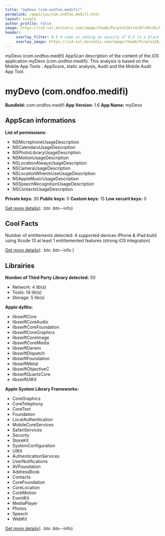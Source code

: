 ```yaml
---
title: "myDevo (com.ondfoo.medifi)"
permalink: /apps/ios/com.ondfoo.medifi.html
layout: single
author_profile: false
image: https://is4-ssl.mzstatic.com/image/thumb/Purple126/v4/8f/49/d1/8f49d180-be4b-bfb9-0f79-49bf0fb76187/AppIcon-1x_U007emarketing-0-7-0-0-85-220.png/512x512bb.jpg
header: 
     overlay_filter: 0.5 # same as adding an opacity of 0.5 to a black background
     overlay_image: https://is4-ssl.mzstatic.com/image/thumb/Purple126/v4/8f/49/d1/8f49d180-be4b-bfb9-0f79-49bf0fb76187/AppIcon-1x_U007emarketing-0-7-0-0-85-220.png/512x512bb.jpg
---
```

myDevo (com.ondfoo.medifi) AppScan description of the content of the iOS application myDevo (com.ondfoo.medifi). This analysis is based on the Mobile App Tools : AppScore, static analysis, Audit and the Mobile Audit App Tool.

# myDevo (com.ondfoo.medifi)

**BundleId:** com.ondfoo.medifi
**App Version:** 1.6
**App Name:** myDevo


## AppScan informations 

**List of permissions:** 
- NSMicrophoneUsageDescription
- NSCalendarsUsageDescription
- NSPhotoLibraryUsageDescription
- NSMotionUsageDescription
- NSLocationAlwaysUsageDescription
- NSCameraUsageDescription
- NSLocationWhenInUseUsageDescription
- NSAppleMusicUsageDescription
- NSSpeechRecognitionUsageDescription
- NSContactsUsageDescription
  
  
**Private keys:** 30
**Public keys:** 5
**Custom keys:** 15
**Low securit keys:** 0
  
[Get more details](/pricing.html){: .btn .btn--info}

## Cool Facts

Number of entitlements detected: 4
supported devices iPhone & iPad
build using Xcode 13
at least 1 entitlemented features (strong iOS integration)
  
[Get more details](/pricing.html){: .btn .btn--info }

## Librairies 
**Number of Third Party Library detected:** 50
- Network: 4 lib(s)
- Tools: 14 lib(s)
- Storage: 5 lib(s)


**Apple dylibs:**
- libswiftCore
- libswiftCoreAudio
- libswiftCoreFoundation
- libswiftCoreGraphics
- libswiftCoreImage
- libswiftCoreMedia
- libswiftDarwin
- libswiftDispatch
- libswiftFoundation
- libswiftMetal
- libswiftObjectiveC
- libswiftQuartzCore
- libswiftUIKit


**Apple System Library Frameworks:**
- CoreGraphics
- CoreTelephony
- CoreText
- Foundation
- LocalAuthentication
- MobileCoreServices
- SafariServices
- Security
- StoreKit
- SystemConfiguration
- UIKit
- AuthenticationServices
- UserNotifications
- AVFoundation
- AddressBook
- Contacts
- CoreFoundation
- CoreLocation
- CoreMotion
- EventKit
- MediaPlayer
- Photos
- Speech
- WebKit


  
[Get more details](/pricing.html){: .btn .btn--info}

